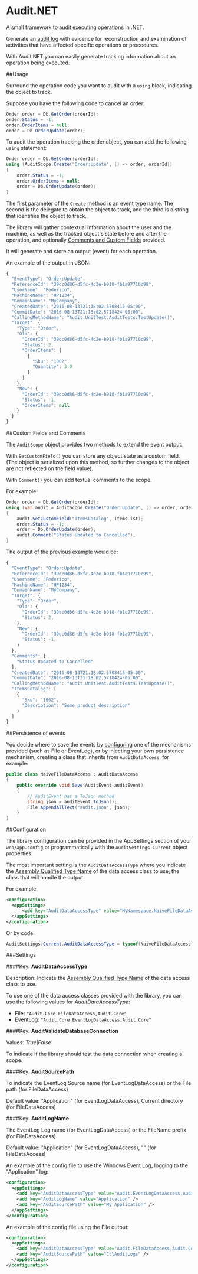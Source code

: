 # Audit.NET
A small framework to audit executing operations in .NET.

Generate an [audit log](https://en.wikipedia.org/wiki/Audit_trail) with evidence for reconstruction and examination of activities that have affected specific operations or procedures. 

With Audit.NET you can easily generate tracking information about an operation being executed.

##Usage

Surround the operation code you want to audit with a `using` block, indicating the object to track.

Suppose you have the following code to cancel an order:

```c#
Order order = Db.GetOrder(orderId);
order.Status = -1;
order.OrderItems = null;
order = Db.OrderUpdate(order);
```

To audit the operation tracking the order object, you can add the following `using` statement:
```c#
Order order = Db.GetOrder(orderId);
using (AuditScope.Create("Order:Update", () => order, orderId))
{
    order.Status = -1;
    order.OrderItems = null;
    order = Db.OrderUpdate(order);
}
```

The first parameter of the `Create` method is an event type name. The second is the delegate to obtain the object to track, and the third is a string that identifies the object to track.

The library will gather contextual information about the user and the machine, as well as the tracked object's state before and after the operation, and optionally [Comments and Custom Fields]() provided.

It will generate and store an output (event) for each operation.

An example of the output in JSON:

```javascript
{
  "EventType": "Order:Update",
  "ReferenceId": "39dc0d86-d5fc-4d2e-b918-fb1a97710c99",
  "UserName": "Federico",
  "MachineName": "HP1234",
  "DomainName": "MyCompany",
  "CreatedDate": "2016-08-13T21:18:02.5708415-05:00",
  "CommitDate": "2016-08-13T21:18:02.5718424-05:00",
  "CallingMethodName": "Audit.UnitTest.AuditTests.TestUpdate()",
  "Target": {
    "Type": "Order",
    "Old": {
      "OrderId": "39dc0d86-d5fc-4d2e-b918-fb1a97710c99",
      "Status": 2,
      "OrderItems": [
        {
          "Sku": "1002",
          "Quantity": 3.0
        }
      ]    
    },
    "New": {
      "OrderId": "39dc0d86-d5fc-4d2e-b918-fb1a97710c99",
      "Status": -1,
      "OrderItems": null
    }
  }
}
```

##Custom Fields and Comments

The `AuditScope` object provides two methods to extend the event output.

With `SetCustomField()` you can store any object state as a custom field. (The object is serialized upon this method, so further changes to the object are not reflected on the field value).

With `Comment()` you can add textual comments to the scope.

For example:

```c#
Order order = Db.GetOrder(orderId);
using (var audit = AuditScope.Create("Order:Update", () => order, orderId))
{
    audit.SetCustomField("ItemsCatalog", ItemsList);
    order.Status = -1;
    order = Db.OrderUpdate(order);
    audit.Comment("Status Updated to Cancelled");
}
```
The output of the previous example would be:

```javascript
{
  "EventType": "Order:Update",
  "ReferenceId": "39dc0d86-d5fc-4d2e-b918-fb1a97710c99",
  "UserName": "Federico",
  "MachineName": "HP1234",
  "DomainName": "MyCompany",
  "Target": {
    "Type": "Order",
    "Old": {
      "OrderId": "39dc0d86-d5fc-4d2e-b918-fb1a97710c99",
      "Status": 2,
    },
    "New": {
      "OrderId": "39dc0d86-d5fc-4d2e-b918-fb1a97710c99",
      "Status": -1,
    }
  },
  "Comments": [
    "Status Updated to Cancelled"
  ],
  "CreatedDate": "2016-08-13T21:18:02.5708415-05:00",
  "CommitDate": "2016-08-13T21:18:02.5718424-05:00",
  "CallingMethodName": "Audit.UnitTest.AuditTests.TestUpdate()",
  "ItemsCatalog": [
    {
      "Sku": "1002",
      "Description": "Some product description"
    }
  ]
}
```

##Persistence of events

You decide where to save the events by [configuring]() one of the mechanisms provided (such as File or EventLog), or by injecting your own persistence mechanism, creating a class that inherits from `AuditDataAccess`, for example:

```c#
public class NaiveFileDataAccess : AuditDataAccess
{
    public override void Save(AuditEvent auditEvent)
    {
        // AuditEvent has a ToJson method
        string json = auditEvent.ToJson();
        File.AppendAllText("audit.json", json);
    }
}
```

##Configuration

The library configuration can be provided in the AppSettings section of your `web/app.config` or programmatically with the `AuditSettings.Current` object properties.

The most important setting is the `AuditDataAccessType` where you indicate the [Assembly Qualified Type Name](https://msdn.microsoft.com/en-us/library/system.type.assemblyqualifiedname(v=vs.110).aspx#Anchor_1) of the data access class to use; the class that will handle the output.

For example:

```xml
<configuration>
  <appSettings>
      <add key="AuditDataAccessType" value="MyNamespace.NaiveFileDataAccess,MyAssembly" /> 
  </appSettings>
</configuration>
```

Or by code:

```c#
AuditSettings.Current.AuditDataAccessType = typeof(NaiveFileDataAccess);
```

###Settings

####Key: **AuditDataAccessType**

Description: Indicate the [Assembly Qualified Type Name](https://msdn.microsoft.com/en-us/library/system.type.assemblyqualifiedname(v=vs.110).aspx#Anchor_1) of the data access class to use.

To use one of the data access classes provided with the library, you can use the following values for _AuditDataAccessType_:

- File: `"Audit.Core.FileDataAccess,Audit.Core"`
- EventLog: `"Audit.Core.EventLogDataAccess,Audit.Core"`

####Key: **AuditValidateDatabaseConnection**

Values: _True_|_False_

To indicate if the library should test the data connection when creating a scope.

####Key: **AuditSourcePath**

To indicate the EventLog Source name (for EventLogDataAccess) or the File path (for FileDataAccess)

Default value: "Application" (for EventLogDataAccess), Current directory (for FileDataAccess)

####Key: **AuditLogName**

The EventLog Log name (for EventLogDataAccess) or the FileName prefix (for FileDataAccess)

Default value: "Application" (for EventLogDataAccess), "" (for FileDataAccess)

An example of the config file to use the Windows Event Log, logging to the "Application" log:

```xml
<configuration>
  <appSettings>
    <add key="AuditDataAccessType" value="Audit.EventLogDataAccess,Audit.Core" />
    <add key="AuditLogName" value="Application" />
    <add key="AuditSourcePath" value="My Application" />
  </appSettings>
</configuration>
```

An example of the config file using the File output:

```xml
<configuration>
  <appSettings>
    <add key="AuditDataAccessType" value="Audit.FileDataAccess,Audit.Core" />
    <add key="AuditSourcePath" value="C:\AuditLogs" />
  </appSettings>
</configuration>
```





